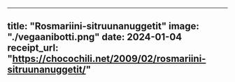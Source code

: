 
---
title: "Rosmariini-sitruunanuggetit"
image: "./vegaanibotti.png"
date: 2024-01-04
receipt_url: "https://chocochili.net/2009/02/rosmariini-sitruunanuggetit/"
---
